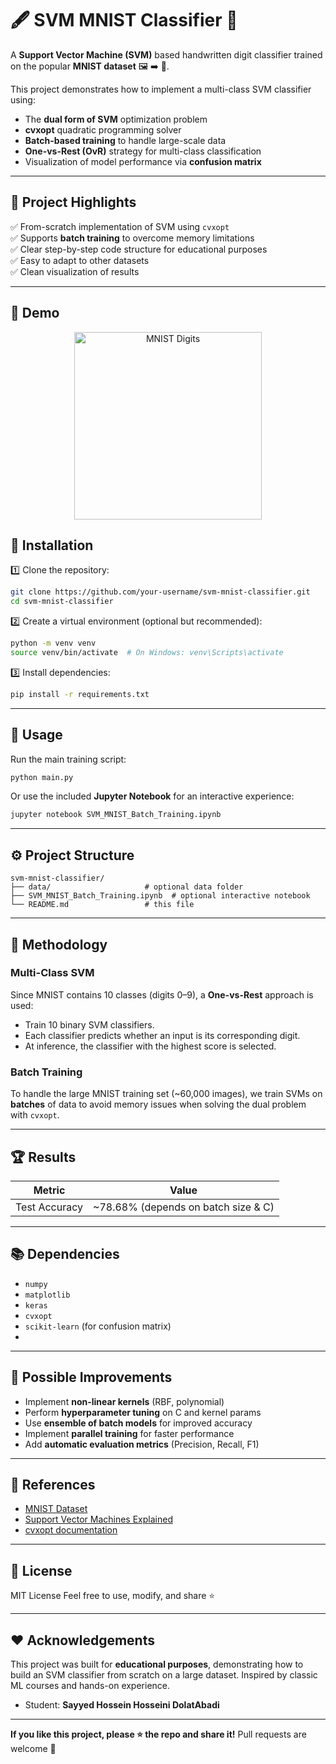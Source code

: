 # 🖋️ SVM MNIST Classifier 🚀

A **Support Vector Machine (SVM)** based handwritten digit classifier trained on the popular **MNIST dataset** 🖼️ ➡️ 🔢.

This project demonstrates how to implement a multi-class SVM classifier using:
- The **dual form of SVM** optimization problem
- **cvxopt** quadratic programming solver
- **Batch-based training** to handle large-scale data
- **One-vs-Rest (OvR)** strategy for multi-class classification
- Visualization of model performance via **confusion matrix**

---

## 📌 Project Highlights

✅ From-scratch implementation of SVM using `cvxopt`  
✅ Supports **batch training** to overcome memory limitations  
✅ Clear step-by-step code structure for educational purposes  
✅ Easy to adapt to other datasets  
✅ Clean visualization of results  

---

## 🎥 Demo

<p align="center">
  <img src="https://upload.wikimedia.org/wikipedia/commons/2/27/MnistExamples.png" width="300" alt="MNIST Digits">
</p>


## 🚀 Installation

1️⃣ Clone the repository:

```bash
git clone https://github.com/your-username/svm-mnist-classifier.git
cd svm-mnist-classifier
````

2️⃣ Create a virtual environment (optional but recommended):

```bash
python -m venv venv
source venv/bin/activate  # On Windows: venv\Scripts\activate
```

3️⃣ Install dependencies:

```bash
pip install -r requirements.txt
```

---

## 📝 Usage

Run the main training script:

```bash
python main.py
```

Or use the included **Jupyter Notebook** for an interactive experience:

```bash
jupyter notebook SVM_MNIST_Batch_Training.ipynb
```

---

## ⚙️ Project Structure

```
svm-mnist-classifier/
├── data/                     # optional data folder
├── SVM_MNIST_Batch_Training.ipynb  # optional interactive notebook
└── README.md                 # this file
```

---

## 🧠 Methodology

### Multi-Class SVM

Since MNIST contains 10 classes (digits 0–9), a **One-vs-Rest** approach is used:

* Train 10 binary SVM classifiers.
* Each classifier predicts whether an input is its corresponding digit.
* At inference, the classifier with the highest score is selected.

### Batch Training

To handle the large MNIST training set (\~60,000 images), we train SVMs on **batches** of data to avoid memory issues when solving the dual problem with `cvxopt`.

---

## 🏆 Results

| Metric        | Value                                 |
| ------------- | ------------------------------------- |
| Test Accuracy | \~78.68% (depends on batch size & C)  |

---

## 📚 Dependencies

* `numpy`
* `matplotlib`
* `keras`
* `cvxopt`
* `scikit-learn` (for confusion matrix)
* 
---

## 🚀 Possible Improvements

* Implement **non-linear kernels** (RBF, polynomial)
* Perform **hyperparameter tuning** on C and kernel params
* Use **ensemble of batch models** for improved accuracy
* Implement **parallel training** for faster performance
* Add **automatic evaluation metrics** (Precision, Recall, F1)

---

## 📖 References

* [MNIST Dataset](http://yann.lecun.com/exdb/mnist/)
* [Support Vector Machines Explained](https://cs231n.github.io/linear-classify/#svm)
* [cvxopt documentation](https://cvxopt.org/)

---

## 📜 License

MIT License
Feel free to use, modify, and share ⭐

---

## ❤️ Acknowledgements

This project was built for **educational purposes**, demonstrating how to build an SVM classifier from scratch on a large dataset.
Inspired by classic ML courses and hands-on experience.

* Student: **Sayyed Hossein Hosseini DolatAbadi**

---

**If you like this project, please ⭐️ the repo and share it!**
Pull requests are welcome 🚀
